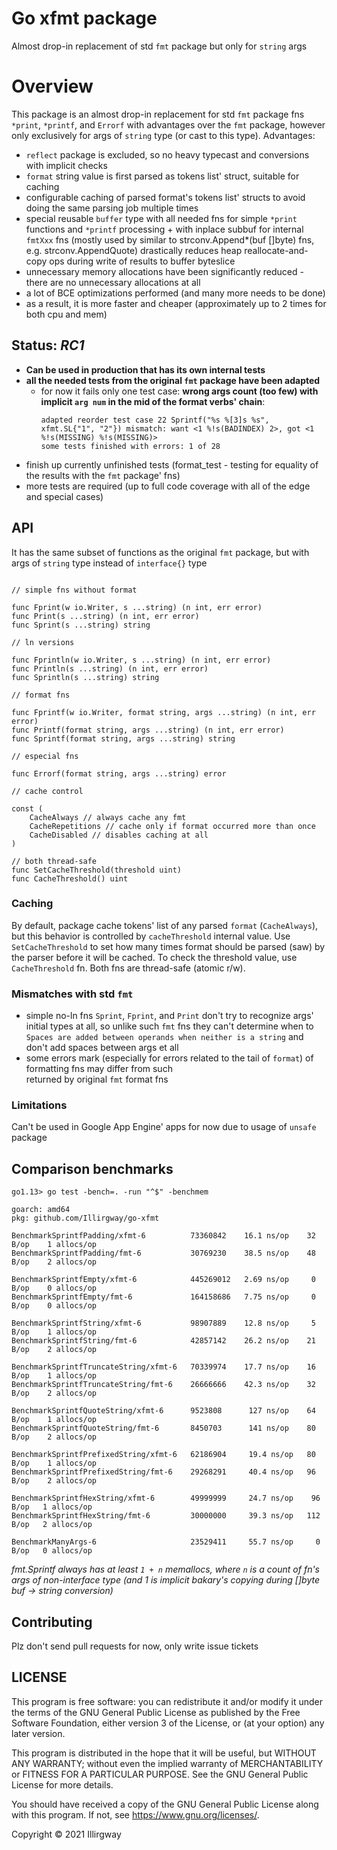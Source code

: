 
# Go xfmt package
Almost drop-in replacement of std `fmt` package but only for `string` args

# Overview
This package is an almost drop-in replacement for std `fmt` package fns `*print`, `*printf`, and
`Errorf` with advantages over the `fmt` package, however only exclusively for args of `string` type 
(or cast to this type). Advantages:
* `reflect` package is excluded, so no heavy typecast and conversions with implicit checks
* `format` string value is first parsed as tokens list' struct, suitable for caching
* configurable caching of parsed format's tokens list' structs to avoid doing the same parsing job multiple times
* special reusable `buffer` type with all needed fns for simple `*print` functions and `*printf` processing + 
  with inplace subbuf for internal `fmtXxx` fns (mostly used by similar to strconv.Append*(buf []byte) fns, e.g. 
  strconv.AppendQuote) drastically reduces heap reallocate-and-copy ops during write of results to buffer byteslice
* unnecessary memory allocations have been significantly reduced - there are no unnecessary allocations at all
* a lot of BCE optimizations performed (and many more needs to be done)
* as a result, it is more faster and cheaper (approximately up to 2 times for both cpu and mem)

## Status: _RC1_
* **Can be used in production that has its own internal tests**
* **all the needed tests from the original `fmt` package have been adapted**
  - for now it fails only one test case: **wrong args count (too few) with implicit `arg num` in the mid of the format 
    verbs' chain**: 
    ```
    adapted reorder test case 22 Sprintf("%s %[3]s %s", xfmt.SL{"1", "2"}) mismatch: want <1 %!s(BADINDEX) 2>, got <1 %!s(MISSING) %!s(MISSING)>
    some tests finished with errors: 1 of 28
    ```
* finish up currently unfinished tests (format_test - testing for equality of the results with the `fmt` package' fns)
* more tests are required (up to full code coverage with all of the edge and special cases)

## API
It has the same subset of functions as the original `fmt` package, but with args of `string` type instead of 
`interface{}` type

```gotemplate

// simple fns without format

func Fprint(w io.Writer, s ...string) (n int, err error)
func Print(s ...string) (n int, err error)
func Sprint(s ...string) string

// ln versions

func Fprintln(w io.Writer, s ...string) (n int, err error)
func Println(s ...string) (n int, err error)
func Sprintln(s ...string) string 

// format fns

func Fprintf(w io.Writer, format string, args ...string) (n int, err error)
func Printf(format string, args ...string) (n int, err error)
func Sprintf(format string, args ...string) string

// especial fns

func Errorf(format string, args ...string) error

// cache control

const (
	CacheAlways // always cache any fmt
	CacheRepetitions // cache only if format occurred more than once
	CacheDisabled // disables caching at all
)

// both thread-safe
func SetCacheThreshold(threshold uint)
func CacheThreshold() uint

```
 
### Caching

By default, package cache tokens' list of any parsed `format` (`CacheAlways`), but this behavior is controlled by 
`cacheThreshold` internal value. Use `SetCacheThreshold` to set how many times format should be parsed (saw)
by the parser before it will be cached. To check the threshold value, use `CacheThreshold` fn. Both fns are 
thread-safe (atomic r/w).

 
### Mismatches with std `fmt`
* simple no-ln fns `Sprint`, `Fprint`, and `Print` don't try to recognize args' initial types at all, so unlike such 
  `fmt` fns they can't determine when to `Spaces are added between operands when neither is a string` and
  don't add spaces between args et all
* some errors mark (especially for errors related to the tail of `format`) of formatting fns may differ from such  
  returned by original `fmt` format fns

### Limitations

Can't be used in Google App Engine' apps for now due to usage of `unsafe` package

## Comparison benchmarks

```
go1.13> go test -bench=. -run "^$" -benchmem

goarch: amd64
pkg: github.com/Illirgway/go-xfmt

BenchmarkSprintfPadding/xfmt-6          73360842    16.1 ns/op    32 B/op    1 allocs/op
BenchmarkSprintfPadding/fmt-6           30769230    38.5 ns/op    48 B/op    2 allocs/op

BenchmarkSprintfEmpty/xfmt-6            445269012   2.69 ns/op     0 B/op    0 allocs/op
BenchmarkSprintfEmpty/fmt-6             164158686   7.75 ns/op     0 B/op    0 allocs/op

BenchmarkSprintfString/xfmt-6           98907889    12.8 ns/op     5 B/op    1 allocs/op
BenchmarkSprintfString/fmt-6            42857142    26.2 ns/op    21 B/op    2 allocs/op

BenchmarkSprintfTruncateString/xfmt-6   70339974    17.7 ns/op    16 B/op    1 allocs/op
BenchmarkSprintfTruncateString/fmt-6    26666666    42.3 ns/op    32 B/op    2 allocs/op

BenchmarkSprintfQuoteString/xfmt-6      9523808      127 ns/op    64 B/op    1 allocs/op
BenchmarkSprintfQuoteString/fmt-6       8450703      141 ns/op    80 B/op    2 allocs/op

BenchmarkSprintfPrefixedString/xfmt-6   62186904     19.4 ns/op   80 B/op    1 allocs/op
BenchmarkSprintfPrefixedString/fmt-6    29268291     40.4 ns/op   96 B/op    2 allocs/op

BenchmarkSprintfHexString/xfmt-6        49999999     24.7 ns/op    96 B/op   1 allocs/op
BenchmarkSprintfHexString/fmt-6         30000000     39.3 ns/op   112 B/op   2 allocs/op

BenchmarkManyArgs-6                     23529411     55.7 ns/op     0 B/op   0 allocs/op

```

*fmt.Sprintf always has at least `1 + n` memallocs, where `n` is a count of fn's args of non-interface 
type (and 1 is implicit bakary's copying during []byte buf -> string conversion)*

## Contributing

Plz don't send pull requests for now, only write issue tickets

## LICENSE

This program is free software: you can redistribute it and/or modify it under the terms of the 
GNU General Public License as published by the Free Software Foundation, either version 3 of the License, 
or (at your option) any later version.

This program is distributed in the hope that it will be useful, but WITHOUT ANY WARRANTY; without even the implied 
warranty of MERCHANTABILITY or FITNESS FOR A PARTICULAR PURPOSE. See the GNU General Public License for more details.

You should have received a copy of the GNU General Public License along with this program.
If not, see <https://www.gnu.org/licenses/>.

Copyright &copy; 2021 Illirgway
